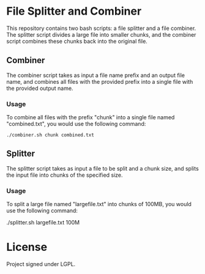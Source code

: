 # File Splitter and Combiner

This repository contains two bash scripts: a file splitter and a file combiner. The splitter script divides a large file into smaller chunks, and the combiner script combines these chunks back into the original file.

## Combiner

The combiner script takes as input a file name prefix and an output file name, and combines all files with the provided prefix into a single file with the provided output name.

### Usage
To combine all files with the prefix "chunk" into a single file named "combined.txt", you would use the following command:

```
./combiner.sh chunk combined.txt
```

## Splitter

The splitter script takes as input a file to be split and a chunk size, and splits the input file into chunks of the specified size.

### Usage

To split a large file named "largefile.txt" into chunks of 100MB,
you would use the following command:

./splitter.sh largefile.txt 100M

# License

Project signed under LGPL. 
